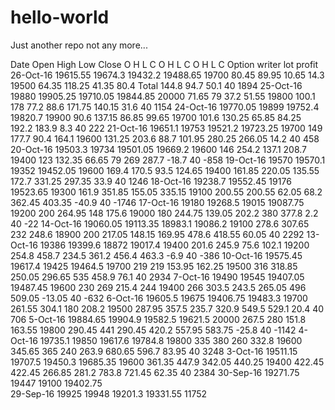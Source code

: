# hello-world
Just another repo
not any more...

Date	 Open	 High	 Low	 Close			O	H	L	C		O	H	L	C		O	H	L	C		Option writer	lot	profit
26-Oct-16	19615.55	19674.3	19432.2	19488.65		19700	80.45	89.95	10.65	14.3	19500	64.35	118.25	41.35	80.4	Total	144.8			94.7		50.1	40	1894
25-Oct-16	19880	19905.25	19710.05	19844.85		20000	71.65	79	37.2	51.55	19800	100.1	178	77.2	88.6		171.75			140.15		31.6	40	1154
24-Oct-16	19770.05	19899	19752.4	19820.7		19900	90.6	137.15	86.85	99.65	19700	101.6	130.25	65.85	84.25		192.2			183.9		8.3	40	222
21-Oct-16	19651.1	19753	19521.2	19723.25		19700	149	177.7	90.4	164.1	19600	131.25	203.6	88.7	101.95		280.25			266.05		14.2	40	458
20-Oct-16	19503.3	19734	19501.05	19669.2		19600	146	254.2	137.1	208.7	19400	123	132.35	66.65	79		269			287.7		-18.7	40	-858
19-Oct-16	19570	19570.1	19352	19452.05		19600	169.4	170.5	93.5	124.65	19400	161.85	220.05	135.55	172.7		331.25			297.35		33.9	40	1246
18-Oct-16	19238.7	19552.45	19176	19523.65		19300	161.9	351.85	155.05	335.15	19100	200.55	200.55	62.05	68.2		362.45			403.35		-40.9	40	-1746
17-Oct-16	19180	19268.5	19015	19087.75		19200	200	264.95	148	175.6	19000	180	244.75	139.05	202.2		380			377.8		2.2	40	-22
14-Oct-16	19060.05	19113.35	18983.1	19086.2		19100	278.6	307.65	232	248.6	18900	200	217.05	148.15	169.95		478.6			418.55		60.05	40	2292
13-Oct-16	19386	19399.6	18872	19017.4		19400	201.6	245.9	75.6	102.1	19200	254.8	458.7	234.5	361.2		456.4			463.3		-6.9	40	-386
10-Oct-16	19575.45	19617.4	19425	19464.5		19700	219	219	153.95	162.25	19500	316	318.85	250.05	296.65		535			458.9		76.1	40	2934
7-Oct-16	19490	19545	19407.05	19487.45		19600	230	269	215.4	244	19400	266	303.5	243.5	265.05		496			509.05		-13.05	40	-632
6-Oct-16	19605.5	19675	19406.75	19483.3		19700	261.55	304.1	180	208.2	19500	287.95	357.5	235.7	320.9		549.5			529.1		20.4	40	706
5-Oct-16	19884.65	19904.9	19582.5	19621.5		20000	267.5	280	151.8	163.55	19800	290.45	441	290.45	420.2		557.95			583.75		-25.8	40	-1142
4-Oct-16	19735.1	19850	19617.6	19784.8		19800	335	380	260	332.8	19600	345.65	365	240	263.9		680.65			596.7		83.95	40	3248
3-Oct-16	19511.15	19707.5	19450.3	19685.35		19600	361.35	447.9	342.05	440.25	19400	422.45	422.45	266.85	281.2		783.8			721.45		62.35	40	2384
30-Sep-16	19271.75	19447	19100	19402.75																				
29-Sep-16	19925	19948	19201.3	19331.55																				11752

